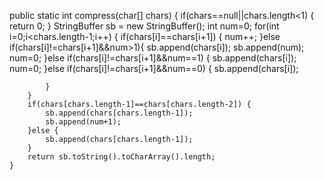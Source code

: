 public static int compress(char[] chars) {
        if(chars==null||chars.length<1) {
        	return 0;
        }
        StringBuffer sb = new StringBuffer();
        int num=0;
        for(int i=0;i<chars.length-1;i++) {
        	if(chars[i]==chars[i+1]) {
        		num++;
        	}else if(chars[i]!=chars[i+1]&&num>1){
        		sb.append(chars[i]);
        		sb.append(num);
        		num=0;
        	}else if(chars[i]!=chars[i+1]&&num==1) {
        		sb.append(chars[i]);
        		num=0;
        	}else if(chars[i]!=chars[i+1]&&num==0) {
        		sb.append(chars[i]);
        		
        	}
        }
        if(chars[chars.length-1]==chars[chars.length-2]) {
        	sb.append(chars[chars.length-1]);
        	sb.append(num+1);
        }else {
        	sb.append(chars[chars.length-1]);
        }
        return sb.toString().toCharArray().length;
    }	
